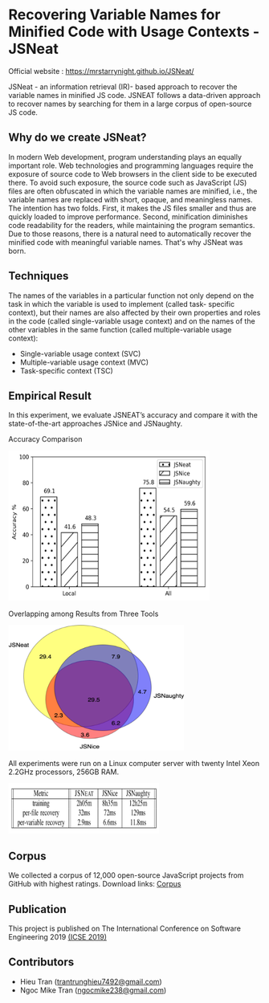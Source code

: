 # Recovering Variable Names for Minified Code with Usage Contexts  - JSNeat #

Official website : https://mrstarrynight.github.io/JSNeat/

JSNeat - an information retrieval (IR)- based approach to recover the variable names in minified JS code. JSNEAT follows a data-driven approach to recover names by searching for them in a large corpus of open-source JS code. 

## Why do we create JSNeat? ##
In modern Web development, program understanding plays an equally important role. Web technologies and programming languages require the exposure of source code to Web browsers in the client side to be executed there. To avoid such exposure, the source code such as JavaScript (JS) files are often obfuscated in which the variable names are minified, i.e., the variable names are replaced with short, opaque, and meaningless names. The intention has two folds. First, it makes the JS files smaller and thus are quickly loaded to improve performance. Second, minification diminishes code readability for the readers, while maintaining the program semantics. Due to those reasons, there is a natural need to automatically recover the minified code with meaningful variable names. That's why JSNeat was born.

## Techniques ##
The names of the variables in a particular function not only depend on the task in which the variable is used to implement (called task- specific context), but their names are also affected by their own properties and roles in the code (called single-variable usage context) and on the names of the other variables in the same function (called multiple-variable usage context):
* Single-variable usage context (SVC)
* Multiple-variable usage context (MVC)
* Task-specific context (TSC)

## Empirical Result ##
In this experiment, we evaluate JSNEAT’s accuracy and compare it with the state-of-the-art approaches JSNice and JSNaughty.

Accuracy Comparison

<img src="https://raw.githubusercontent.com/saodem74/RecoverJSName-JSNeat/master/pic/comparison_3tools.png" alt="alt text" width="400" height="300">

Overlapping among Results from Three Tools

<img src="https://raw.githubusercontent.com/saodem74/RecoverJSName-JSNeat/master/pic/overlapping_vein.png" alt="alt text" width="350" height="250">

All experiments were run on a Linux computer server with twenty Intel Xeon 2.2GHz processors, 256GB RAM.

<img src="https://raw.githubusercontent.com/saodem74/RecoverJSName-JSNeat/master/pic/timeComparison.png" alt="alt text" width="300" height="100">


## Corpus ##
We collected a corpus of 12,000 open-source JavaScript projects from GitHub with highest ratings.
Download links: [Corpus](https://raw.githubusercontent.com/mrstarrynight/JSNeat/master/JS-stars-5-ranked-by-stars.csv)

## Publication
This project is published on The International Conference on Software Engineering 2019 [(ICSE 2019)](https://dl.acm.org/citation.cfm?id=3339651)

## Contributors ##
* Hieu Tran (trantrunghieu7492@gmail.com)
* Ngoc Mike Tran (ngocmike238@gmail.com)
